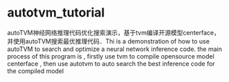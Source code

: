 # autotvm_tutorial
autoTVM神经网络推理代码优化搜索演示，基于tvm编译开源模型centerface，并使用autoTVM搜索最优推理代码．Thi is a demonstration of how to use autoTVM to search and optimize a neural network inference code. the main process of this program is , firstly use tvm to compile opensource model centerface , then use autotvm to auto search the best inference code for the compiled model
